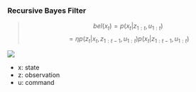 ### Recursive Bayes Filter
 
> $$bel(x_t) = p(x_t| z_{1:t},u_{1:t}) $$
> $$= \eta p(z_t|x_t, z_{1:t-1}, u_{1:t})p(x_t|z_{1:t-1}, u_{1:t})$$
<img src="https://render.githubusercontent.com/render/math?math=bel(x_t) = p(x_t|z_{1:t},u_{1:t})=\eta p(z_t|x_t, z_{1:t-1}, u_{1:t})p(x_t|z_{1:t-1}, u_{1:t})">

- x: state
- z: observation
- u: command

